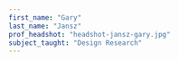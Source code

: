 ```yaml
---
first_name: "Gary"
last_name: "Jansz"
prof_headshot: "headshot-jansz-gary.jpg"
subject_taught: "Design Research"
---
```

